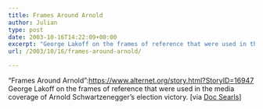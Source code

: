 ```yaml
---
title: Frames Around Arnold
author: Julian
type: post
date: 2003-10-16T14:22:09+00:00
excerpt: "George Lakoff on the frames of reference that were used in the media coverage of Arnold Schwartzenegger's election victory."
url: /2003/10/16/frames-around-arnold/

---
```

&#8220;Frames Around Arnold&#8221;:https://www.alternet.org/story.html?StoryID=16947 George Lakoff on the frames of reference that were used in the media coverage of Arnold Schwartzenegger&#8217;s election victory. [via [Doc Searls][1]]

 [1]: https://doc.weblogs.com/